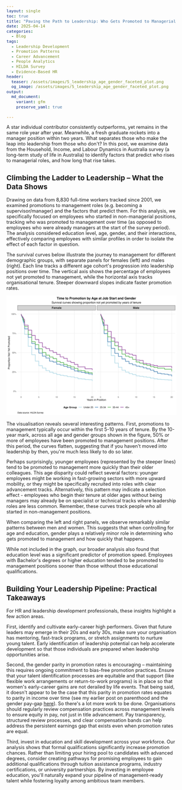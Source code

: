 ```yaml
---
layout: single
toc: true
title: "Paving the Path to Leadership: Who Gets Promoted to Managerial Roles?"
date: 2025-04-14
categories:
  - Blog
tags:
  - Leadership Development
  - Promotion Patterns
  - Career Advancement
  - People Analytics
  - HILDA Survey
  - Evidence-Based HR
header:
  teaser: /assets/images/5_leadership_age_gender_faceted_plot.png
  og_image: /assets/images/5_leadership_age_gender_faceted_plot.png
output: 
  md_document:
    variant: gfm
    preserve_yaml: true
    
---
```


<style>
  body {
    font-size: 0.8em; /* Adjust font size just for this page */
  }
</style>

A star individual contributor consistently outperforms, yet remains in the same role year after year. Meanwhile, a fresh graduate rockets into a manager position within two years. What separates those who make the leap into leadership from those who don't? In this post, we examine data from the Household, Income, and Labour Dynamics in Australia survey (a long-term study of life in Australia) to identify factors that predict who rises to managerial roles, and how long that rise takes.

## Climbing the Ladder to Leadership – What the Data Shows

Drawing on data from 8,830 full-time workers tracked since 2001, we examined promotions to management roles (e.g. becoming a supervisor/manager) and the factors that predict them. For this analysis, we specifically focused on employees who started in non-managerial positions, tracking who was promoted to management over time (as opposed to employees who were already managers at the start of the survey period). The analysis considered education level, age, gender, and their interactions, effectively comparing employees with similar profiles in order to isolate the effect of each factor in question.

The survival curves below illustrate the journey to management for different demographic groups, with separate panels for females (left) and males (right). Each line tracks a different age cohort's progression into leadership positions over time. The vertical axis shows the percentage of employees not yet promoted to management, while the horizontal axis tracks organisational tenure. Steeper downward slopes indicate faster promotion rates.

![](/assets/images/5_leadership_age_gender_faceted_plot.png)

The visualisation reveals several interesting patterns. First, promotions to management typically occur within the first 5-10 years of tenure. By the 10-year mark, across all age and gender groups shown in the figure, 50% or more of employees have been promoted to management positions. After this period, the curves flatten, suggesting that if you haven't moved into leadership by then, you're much less likely to do so later.

Perhaps surprisingly, younger employees (represented by the steeper lines) tend to be promoted to management more quickly than their older colleagues. This age disparity could reflect several factors: younger employees might be working in fast-growing sectors with more upward mobility, or they might be specifically recruited into roles with clear advancement tracks. Alternatively, this pattern may indicate a selection effect - employees who begin their tenure at older ages without being managers may already be on specialist or technical tracks where leadership roles are less common. Remember, these curves track people who all started in non-management positions.

When comparing the left and right panels, we observe remarkably similar patterns between men and women. This suggests that when controlling for age and education, gender plays a relatively minor role in determining who gets promoted to management and how quickly that happens.

While not included in the graph, our broader analysis also found that education level was a significant predictor of promotion speed. Employees with Bachelor's degrees or higher education tended to be promoted to management positions sooner than those without those educational qualifications.

## Building Your Leadership Pipeline: Practical Takeaways

For HR and leadership development professionals, these insights highlight a few action areas.

First, identify and cultivate early-career high performers. Given that future leaders may emerge in their 20s and early 30s, make sure your organisation has mentoring, fast-track programs, or stretch assignments to nurture young talent. Early identification of leadership potential can help accelerate development so that those individuals are prepared when leadership opportunities arise.

Second, the gender parity in promotion rates is encouraging – maintaining this requires ongoing commitment to bias-free promotion practices. Ensure that your talent identification processes are equitable and that support (like flexible work arrangements or return-to-work programs) is in place so that women's early-career gains are not derailed by life events. That being said, it doesn't appear to be the case that this parity in promotion rates equates to parity in income over time (see my earlier post on parenthood and the gender pay-gap [here](/blog/parenthood-career-earning)). So there's a lot more work to be done. Organisations should regularly review compensation practices across management levels to ensure equity in pay, not just in title advancement. Pay transparency, structured review processes, and clear compensation bands can help address the persistent earnings gap that exists even when promotion rates are equal.

Third, invest in education and skill development across your workforce. Our analysis shows that formal qualifications significantly increase promotion chances. Rather than limiting your hiring pool to candidates with advanced degrees, consider creating pathways for promising employees to gain additional qualifications through tuition assistance programs, industry certifications, or university partnerships. By investing in employee education, you'll naturally expand your pipeline of management-ready talent while fostering loyalty among ambitious team members.

<!--

## Next Steps

Every company's culture and promotion dynamics are unique. It's worth examining your own HR data to see who advances to leadership internally to better understand your organisation's specific patterns.

Want to explore what's driving leadership advancement in your organisation? I specialise in applying advanced analytics to workforce data, helping organisations uncover actionable insights about promotion patterns and leadership development.

[Get in touch](mailto:t.ballard@uq.edu.au) to discuss how we can apply these analytical approaches to understand your organisation's unique leadership pipeline.

-->
